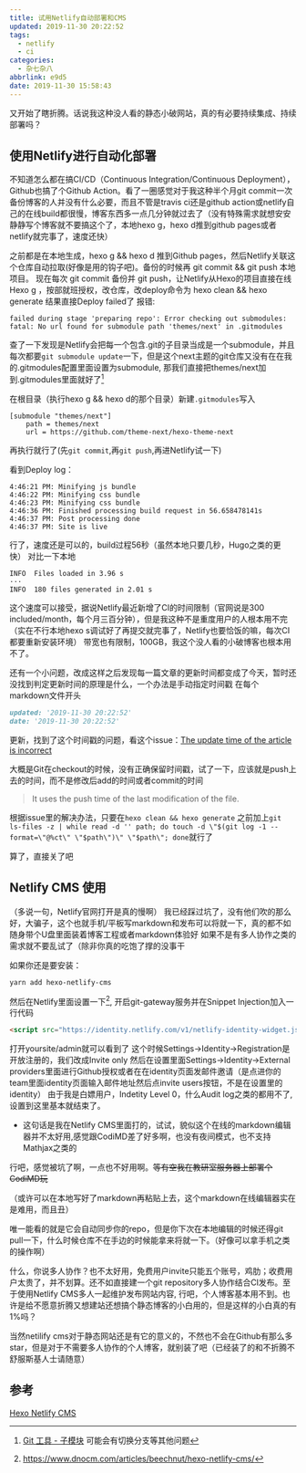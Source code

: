 ```yaml
---
title: 试用Netlify自动部署和CMS
updated: 2019-11-30 20:22:52
tags:
  - netlify
  - ci
categories:
  - 杂七杂八
abbrlink: e9d5
date: 2019-11-30 15:58:43
---
```

又开始了瞎折腾。话说我这种没人看的静态小破网站，真的有必要持续集成、持续部署吗？

<!-- more -->

## 使用Netlify进行自动化部署

不知道怎么都在搞CI/CD（Continuous Integration/Continuous Deployment），Github也搞了个Github Action。看了一圈感觉对于我这种半个月git commit一次备份博客的人并没有什么必要，而且不管是travis ci还是github action或netlify自己的在线build都很慢，博客东西多一点几分钟就过去了（没有特殊需求就想安安静静写个博客就不要搞这个了，本地hexo g，hexo d推到github pages或者netlify就完事了，速度还快）

之前都是在本地生成，hexo g && hexo d 推到Github pages，然后Netlify关联这个仓库自动拉取(好像是用的钩子吧)。备份的时候再 git commit && git push 本地项目。
现在每次 git commit 备份并 git push，让Netlify从Hexo的项目直接在线 Hexo g ，按部就班授权，改仓库，改deploy命令为 hexo clean && hexo generate
结果直接Deploy failed了
报错:

```log
failed during stage 'preparing repo': Error checking out submodules: fatal: No url found for submodule path 'themes/next' in .gitmodules
```

查了一下发现是Netlify会把每一个包含.git的子目录当成是一个submodule，并且每次都要`git submodule update`一下，但是这个next主题的git仓库又没有在在我的.gitmodules配置里面设置为submodule, 那我们直接把themes/next加到.gitmodules里面就好了[^1]

在根目录（执行hexo g && hexo d的那个目录）新建`.gitmodules`写入

```log
[submodule "themes/next"]
	path = themes/next
	url = https://github.com/theme-next/hexo-theme-next
```

再执行就行了(先`git commit`,再`git push`,再进Netlify试一下)

看到Deploy log：

```log
4:46:21 PM: Minifying js bundle
4:46:22 PM: Minifying css bundle
4:46:23 PM: Minifying css bundle
4:46:36 PM: Finished processing build request in 56.658478141s
4:46:37 PM: Post processing done
4:46:37 PM: Site is live
```

行了，速度还是可以的，build过程56秒（虽然本地只要几秒，Hugo之类的更快）
对比一下本地

```log
INFO  Files loaded in 3.96 s
···
INFO  180 files generated in 2.01 s
```

这个速度可以接受，据说Netlify最近新增了CI的时间限制（官网说是300 included/month，每个月三百分钟），但是我这种不是重度用户的人根本用不完（实在不行本地hexo s调试好了再提交就完事了，Netlify也要恰饭的嘛，每次CI都要重新安装环境）
带宽也有限制，100GB，我这个没人看的小破博客也根本用不了。

还有一个小问题，改成这样之后发现每一篇文章的更新时间都变成了今天，暂时还没找到判定更新时间的原理是什么，一个办法是手动指定时间戳
在每个markdown文件开头

```markdown
updated: '2019-11-30 20:22:52'
date: '2019-11-30 20:22:52'
```

更新，找到了这个时间戳的问题，看这个issue：[The update time of the article is incorrect](https://github.com/theme-next/hexo-theme-next/issues/893)

大概是Git在checkout的时候，没有正确保留时间戳，试了一下，应该就是push上去的时间，而不是修改后add的时间或者commit的时间

>It uses the push time of the last modification of the file.

根据issue里的解决办法，只要在`hexo clean && hexo generate` 之前加上`git ls-files -z | while read -d '' path; do touch -d \"$(git log -1 --format=\"@%ct\" \"$path\")\" \"$path\"; done`就行了

算了，直接关了吧

## Netlify CMS 使用

（多说一句，Netlify官网打开是真的慢啊）
我已经踩过坑了，没有他们吹的那么好，大骗子，这个也就手机/平板写markdown和发布可以将就一下，真的都不如随身带个U盘里面装着博客工程或者markdown体验好
如果不是有多人协作之类的需求就不要乱试了（除非你真的吃饱了撑的没事干

如果你还是要安装：

```bash
yarn add hexo-netlify-cms
```

然后在Netlify里面设置一下[^2], 开启git-gateway服务并在Snippet Injection加入一行代码

```html
<script src="https://identity.netlify.com/v1/netlify-identity-widget.js"></script>
```

打开yoursite/admin就可以看到了
这个时候Settings->Identity->Registration是开放注册的，我们改成Invite only
然后在设置里面Settings->Identity->External providers里面进行Github授权或者在在identity页面发邮件邀请（是点进你的team里面identity页面输入邮件地址然后点invite users按钮，不是在设置里的identity）
由于我是白嫖用户，Indetity Level 0，什么Audit log之类的都用不了, 设置到这里基本就结束了。

* 这句话是我在Netlify CMS里面打的，试试，貌似这个在线的markdown编辑器并不太好用,感觉跟CodiMD差了好多啊，也没有夜间模式，也不支持Mathjax之类的

行吧，感觉被坑了啊，一点也不好用啊。~~等有空我在教研室服务器上部署个CodiMD玩~~

（或许可以在本地写好了markdown再粘贴上去，这个markdown在线编辑器实在是难用，而且丑）

唯一能看的就是它会自动同步你的repo，但是你下次在本地编辑的时候还得git pull一下，什么时候仓库不在手边的时候能拿来将就一下。（好像可以拿手机之类的操作啊）

什么，你说多人协作？也不太好用，免费用户invite只能五个账号，鸡肋；收费用户太贵了，并不划算。还不如直接建一个git repository多人协作结合CI发布。至于使用Netlify CMS多人一起维护发布网站内容, 行吧，个人博客基本用不到。也许是给不愿意折腾又想建站还想搞个静态博客的小白用的，但是这样的小白真的有1%吗？

当然netilify cms对于静态网站还是有它的意义的，不然也不会在Github有那么多star，但是对于不需要多人协作的个人博客，就别装了吧（已经装了的和不折腾不舒服斯基人士请随意）

## 参考

[Hexo Netlify CMS](https://github.com/jiangtj/hexo-netlify-cms/blob/master/README-ZH.md)

[^1]:[Git 工具 - 子模块](https://git-scm.com/book/zh/v2/Git-工具-子模块) 可能会有切换分支等其他问题

[^2]:<https://www.dnocm.com/articles/beechnut/hexo-netlify-cms/>